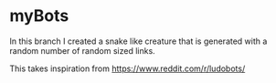 # myBots

In this branch I created a snake like creature that is generated with a random number of random sized links.

This takes inspiration from https://www.reddit.com/r/ludobots/
